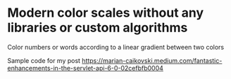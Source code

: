 # Modern color scales without any libraries or custom algorithms
Color numbers or words according to a linear gradient between two colors

Sample code for my post https://marian-caikovski.medium.com/fantastic-enhancements-in-the-servlet-api-6-0-02cefbfb0004

